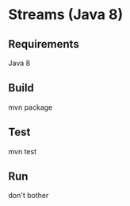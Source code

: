# Streams (Java 8)

## Requirements
Java 8
## Build
  mvn package
  
## Test
mvn test

## Run
don't bother

